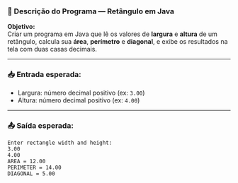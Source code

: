### 📝 Descrição do Programa — Retângulo em Java

**Objetivo:**  
Criar um programa em Java que lê os valores de **largura** e **altura** de um retângulo, calcula sua **área**, **perímetro** e **diagonal**, e exibe os resultados na tela com duas casas decimais.

---

### 📥 Entrada esperada:
- Largura: número decimal positivo (ex: `3.00`)
- Altura: número decimal positivo (ex: `4.00`)

---

### 📤 Saída esperada:
```text
Enter rectangle width and height:
3.00
4.00
AREA = 12.00
PERIMETER = 14.00
DIAGONAL = 5.00
